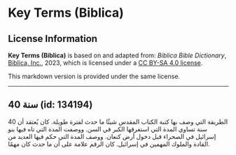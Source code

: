 # Key Terms (Biblica)

## License Information

**Key Terms (Biblica)** is based on and adapted from: _Biblica Bible Dictionary_, [Biblica, Inc.](https://www.biblica.com/), 2023, which is licensed under a [CC BY-SA 4.0 license](https://creativecommons.org/licenses/by-sa/4.0/legalcode.en).

This markdown version is provided under the same license.



--------------------------------

## 40 سنة (id: 134194)

الطريقة التي وصف بها كتبة الكتاب المقدس شيئًا ما حدث لفترة طويلة. كان يُعتقد أن 40 سنة تساوي المدة التي استغرقها الكبر في السن. ووصفت المدة التي تاه فيها بنو إسرائيل في الصحراء قبل دخول أرض كنعان. ووصف المدة التي حكم فيها العديد من القادة والملوك المهمين في إسرائيل. كان الرقم علامة على أن ما حدث كان مهمًا.


